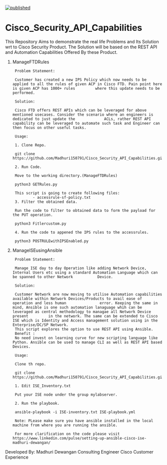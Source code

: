 [![published](https://static.production.devnetcloud.com/codeexchange/assets/images/devnet-published.svg)](https://developer.cisco.com/codeexchange/github/repo/Madhuri150791/Cisco_Security_API_Capabilities)
# Cisco_Security_API_Capabilities
This Repository Aims to demonstrate the real life Problems and Its Solution wrt to Cisco Security Product. The Solution will be based on the REST API and Automation Capabilities Offered By these Product.


1. ManageFTDRules

        Problem Statement:

        Customer has created a new IPS Policy which now needs to be applied to all the rules of given ACP in Cisco FTD. Pain point here is given ACP has 1000+ rules         where this update needs to be performed.

        Solution:

        Cisco FTD offers REST APIs which can be leveraged for above mentioned usecases. Consider the scenario where an engineers is dedicated to just update the             ACLs, rather REST API capability can be leveraged to automate such task and Engineer can then focus on other useful tasks.
        
        Usage:
        
        1. Clone Repo.
        
        git clone https://github.com/Madhuri150791/Cisco_Security_API_Capabilities.git 
        
        2. Run Code.
        
        Move to the working directory.(ManageFTDRules)
        
        python3 GETRules.py
        
        This script is going to create following files:
                - accessrule-sf-policy.txt
        3. Filter the obtained data.
        
        Run the code to filter to obtained data to form the payload for the PUT operation.
        
        python3 Fitlercustom.py
        
        4. Run the code to appened the IPS rules to the accessrules.
        
        python3 POSTRULEwithIPSEnabled.py
        
        


2. ManageISEusingAnsible

        Problem Statement:
        
        Manage ISE day to day Operation like adding Network Device, Internal Users etc using a standard Automation Language which can be spanned to other Network           Device.
        
        Solution:
        
        Customer Network are now moving to utilise Automation capabilities available within Network Devices/Products to avail ease of operation and less human               error. Keeping the same in mind, Ansible is one such automation lanaguage whih can be leveraged as central methodology to managae all Network Device present         in the network. The same can be extended to Cisco ISE which is Identity and Access management solution using in the Enterprise/DC/SP Network.
        This script explores the option to use REST API using Ansible.
        Benefit :
        No need invest on learning curve for new scripting language like Python. Ansible can be used to manage CLI as well as REST API based Devices.
        
        Usage:
        
        Clone th repo.
        
        git clone https://github.com/Madhuri150791/Cisco_Security_API_Capabilities.git
        
        1. Edit ISE_Inventory.txt
        
        Put your ISE node under the group mylabserver.
        
        2. Run the playbook.
        
        ansible-playbook -i ISE-inventory.txt ISE-playbook.yml
        
        Note: PLease make sure you have ansible installed in the local machine from where you are running the ansible.
        
        For more clarification on the code please visit https://www.linkedin.com/pulse/setting-up-ansible-cisco-ise-madhuri-dewangan/
 


Developed By:
Madhuri Dewangan
Consulting Engineer
Cisco Customer Experience

